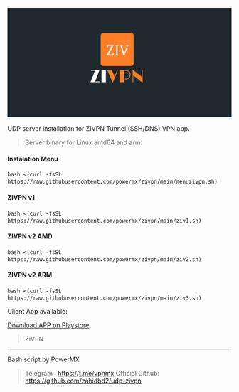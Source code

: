 ![](https://github.com/powermx/dl/blob/master/zivpn.png)

UDP server installation for ZIVPN Tunnel (SSH/DNS) VPN app.
<br>

>Server binary for Linux amd64 and arm.

#### Instalation Menu

```
bash <(curl -fsSL https://raw.githubusercontent.com/powermx/zivpn/main/menuzivpn.sh)
```
#### ZIVPN v1

```
bash <(curl -fsSL https://raw.githubusercontent.com/powermx/zivpn/main/ziv1.sh)
```
#### ZIVPN v2 AMD

```
bash <(curl -fsSL https://raw.githubusercontent.com/powermx/zivpn/main/ziv2.sh)
```
#### ZIVPN v2 ARM

```
bash <(curl -fsSL https://raw.githubusercontent.com/powermx/zivpn/main/ziv3.sh)
```

Client App available:

<a href="https://play.google.com/store/apps/details?id=com.zi.zivpn" target="_blank" rel="noreferrer">Download APP on Playstore</a>
> ZiVPN
                
----
Bash script by PowerMX
> Telegram : https://t.me/vpnmx
> Official Github: https://github.com/zahidbd2/udp-zivpn
